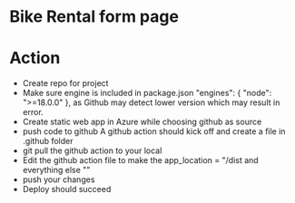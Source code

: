 # Bike Rental form page

# Action

- Create repo for project
- Make sure engine is included in package.json
    "engines": {
    "node": ">=18.0.0"
  },
  as Github may detect lower version which may result in error.
- Create static web app in Azure while choosing github as source
- push code to github
  A github action should kick off and create a file in .github folder
- git pull the github action to your local
- Edit the github action file to make the app_location = "/dist and everything else ""
- push your changes
- Deploy should succeed